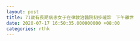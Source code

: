 ```yaml
---
layout: post
title: 71歲有長期病患女子在律敦治醫院初步確診　下午離世
date: 2020-07-17 16:50:35.000000000 +08:00
categories: rthk
---
```



